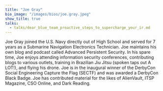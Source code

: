 ```yaml
---
title: "Joe Gray"
bio_image: "/images/bios/joe.gray.jpeg"
show_title: true
talks:
  - talks/dear_blue_team_proactive_steps_to_supercharge_your_ir.md
---
```

Joe Gray joined the U.S. Navy directly out of High School and served for 7 years as a Submarine Navigation Electronics Technician. Joe maintains his own blog and podcast called Advanced Persistent Security. In his spare time, Joe enjoys attending information security conferences, contributing blogs to various outlets, training in Brazilian Jiu Jitsu (spoken taps out A LOT!), and flying his drone. Joe is in the inaugural winner of the DerbyCon Social Engineering Capture the Flag (SECTF) and was awarded a DerbyCon Black Badge. Joe has contributed material for the likes of AlienVault, ITSP Magazine, CSO Online, and Dark Reading.